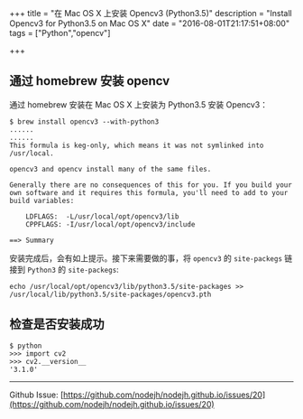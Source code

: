 +++
title = "在 Mac OS X 上安装 Opencv3 (Python3.5)"
description = "Install Opencv3 for Python3.5 on Mac OS X"
date = "2016-08-01T21:17:51+08:00"
tags = ["Python","opencv"]

+++


## 通过 homebrew 安装 opencv

通过 homebrew 安装在 Mac OS X 上安装为 Python3.5 安装 Opencv3：

<!--more-->


```
$ brew install opencv3 --with-python3
......
......
This formula is keg-only, which means it was not symlinked into /usr/local.

opencv3 and opencv install many of the same files.

Generally there are no consequences of this for you. If you build your
own software and it requires this formula, you'll need to add to your
build variables:

    LDFLAGS:  -L/usr/local/opt/opencv3/lib
    CPPFLAGS: -I/usr/local/opt/opencv3/include

==> Summary
```

安装完成后，会有如上提示。接下来需要做的事，将 `opencv3` 的 `site-packegs` 链接到 `Python3` 的 `site-packegs`:

```
echo /usr/local/opt/opencv3/lib/python3.5/site-packages >> /usr/local/lib/python3.5/site-packages/opencv3.pth
```

## 检查是否安装成功

```
$ python
>>> import cv2
>>> cv2.__version__
'3.1.0'
```

---
Github Issue: [https://github.com/nodejh/nodejh.github.io/issues/20](https://github.com/nodejh/nodejh.github.io/issues/20)
